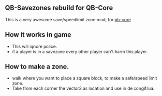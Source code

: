 ## QB-Savezones rebuild for QB-Core
This is a very awesome save/speedlimit zone mod, for [qb-core](https://github.com/qbcore-framework/qb-core) 


## How it works in game
- This will iqnore police.
- if a player is in a savezone every other player can't harm this player.


## How to make a zone.
- walk where you want to place a square block, to make a safe/speed limit zone. 
- Take from each corner the vector3 as location and use in de congif.lua.
